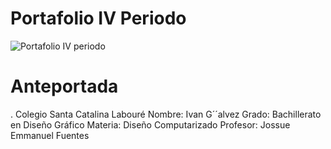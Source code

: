 # Portafolio IV Periodo

![Portafolio IV periodo](https://user-images.githubusercontent.com/79681687/136477080-998d2ff9-2dc1-43f0-adf6-0c02ba61b73f.png)

# Anteportada
. Colegio Santa Catalina Labouré
Nombre: Ivan G´´alvez
Grado: Bachillerato en Diseño Gráfico
Materia: Diseño Computarizado
Profesor: Jossue Emmanuel Fuentes

